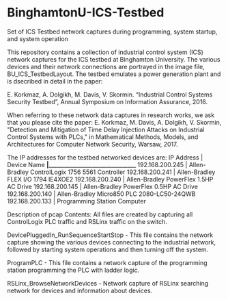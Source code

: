# BinghamtonU-ICS-Testbed
Set of ICS Testbed network captures during programming, system startup, and system operation

This repository contains a collection of industrial control system (ICS) network captures for the ICS testbed at Binghamton University. The various devices and their network connections are portrayed in the image file, BU_ICS_TestbedLayout. The testbed emulates a power generation plant and is dsecribed in detail in the paper:

E. Korkmaz, A. Dolgikh, M. Davis, V. Skormin. “Industrial Control Systems Security Testbed”, Annual Symposium on Information Assurance, 2016.

When referring to these network data captures in research works, we ask that you please cite the paper:
E. Korkmaz, M. Davis, A. Dolgikh, V. Skormin, "Detection and Mitigation of Time Delay Injection Attacks on Industrial Control Systems with PLCs," in Mathematical Methods, Models, and Architectures for Computer Network Security, Warsaw, 2017. 


The IP addresses for the testbed networked devices are:
IP Address			  |	  Device Name
__________________|__________________________________________________
192.168.200.245		|	  Allen-Bradley ControlLogix 1756 5561 Controller
192.168.200.241		|	  Allen-Bradley FLEX I/O 1794 IE4XOE2
192.168.200.240		|	  Allen-Bradley PowerFlex 1.5HP AC Drive
192.168.200.145		|	  Allen-Bradley PowerFlex 0.5HP AC Drive
192.168.200.140		|	  Allen-Bradley Micro850 PLC 2080-LC50-24QWB
192.168.200.133		|	  Programming Station Computer

Description of pcap Contents: All files are created by capturing all ControlLogix PLC traffic and RSLinx traffic on the switch. 

DevicePluggedIn_RunSequenceStartStop - 
This file contains the network capture showing the various devices connecting to the industrial network, followed by starting system operations and then turning off the system.

ProgramPLC - 
This file contains a network capture of the programming station programming the PLC with ladder logic.

RSLinx_BrowseNetworkDevices -
Network capture of RSLinx searching network for devices and information about devices. 
